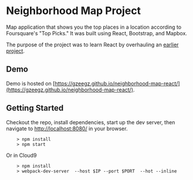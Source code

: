 # Neighborhood Map Project

Map application that shows you the top places in a location according to Foursquare's "Top Picks." It was built using React, Bootstrap, and Mapbox.

The purpose of the project was to learn React by overhauling an [earlier project](https://github.com/gzeegz/neighborhood-map).

## Demo

Demo is hosted on [https://gzeegz.github.io/neighborhood-map-react/](https://gzeegz.github.io/neighborhood-map-react/).

## Getting Started

Checkout the repo, install dependencies, start up the dev server, then navigate to [http://localhost:8080/](http://localhost:8080/) in your browser.

```
	> npm install
	> npm start
```

Or in Cloud9
```
	> npm install
	> webpack-dev-server  --host $IP --port $PORT  --hot --inline
```
